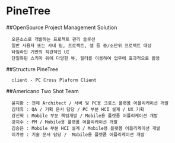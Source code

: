 PineTree
=========

##OpenSource Project Management Solution

      오픈소스로 개발하는 프로젝트 관리 솔루션
      일반 사용자 또는 사내 팀, 프로젝트, 셀 등 중/소단위 프로젝트 대상
      타임라인 기반의 직관적인 UI
      단일화된 스키마 위에 다양한 뷰, 필터를 이용하여 업무에 효과적으로 활용

##Structure PineTree

      client - PC Cross Plaform Client

##Americano Two Shot Team

      윤지환 : 전체 Architect / 서버 및 PC용 크로스 플랫폼 어플리케이션 개발
      김태휴 : QA / 기획 문서 담당 / PC 부분 HCI 설계 / UX 기획
      강신혁 : Mobile 부분 책임개발 / Mobile용 플랫폼 어플리케이션 개발
      강지수 : PM / Mobile용 플랫폼 어플리케이션 개발
      김승은 : Mobile 부분 HCI 설계 / Mobile용 플랫폼 어플리케이션 개발 
      이가영 : 기술 문서 담당 /  Mobile용 플랫폼 어플리케이션 개발
